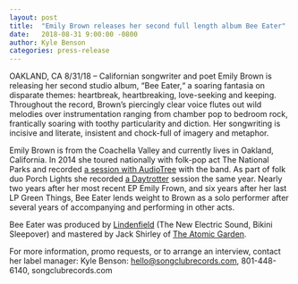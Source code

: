 ```yaml
---
layout: post
title:  "Emily Brown releases her second full length album Bee Eater"
date:   2018-08-31 9:00:00 -0800
author:	Kyle Benson
categories: press-release
---
```

OAKLAND, CA 8/31/18 – Californian songwriter and poet Emily Brown is releasing her second studio album, “Bee Eater,“ a soaring fantasia on disparate themes: heartbreak, heartbreaking, love-seeking and keeping. Throughout the record, Brown’s piercingly clear voice flutes out wild melodies over instrumentation ranging from chamber pop to bedroom rock, frantically soaring with toothy particularity and diction. Her songwriting is incisive and literate, insistent and chock-full of imagery and metaphor.

Emily Brown is from the Coachella Valley and currently lives in Oakland, California. In 2014 she toured nationally with folk-pop act The National Parks and recorded <a href="https://audiotree.tv/session/the-national-parks">a session with AudioTree</a> with the band. As part of folk duo Porch Lights she recorded <a href="https://www.pastemagazine.com/porch-lights/daytrotter-studio-november-07-2014.html">a Daytrotter</a> session the same year. Nearly two years after her most recent EP Emily Frown, and six years after her last LP Green Things, Bee Eater lends weight to Brown as a solo performer after several years of accompanying and performing in other acts.

Bee Eater was produced by <a href="http://www.fakelindenfield.com/">Lindenfield</a> (The New Electric Sound, Bikini Sleepover) and mastered by Jack Shirley of <a href="http://theatomicgarden.com/">The Atomic Garden</a>.

For more information, promo requests, or to arrange an interview, contact her label manager:
Kyle Benson: hello@songclubrecords.com, 801-448-6140, songclubrecords.com
